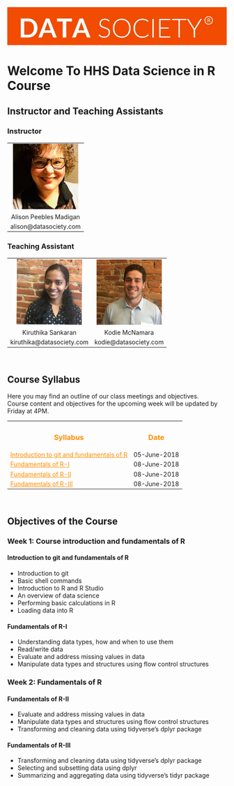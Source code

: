 <img src="Logo.png">
<div>
<h1> Welcome To HHS Data Science in R Course </h1>
</div>
<h2>Instructor and Teaching Assistants</h2>
<h3>Instructor</h3>
<div>
<table>
<tr>
<td align="center"><img src="Alison.jpg"></td>
</tr>
<tr>
<td align="center">Alison Peebles Madigan</td>
</tr>
<tr>
<td align="center">alison@datasociety.com</td>
</tr>
</table>
</div>

<h3>Teaching Assistant</h3>
<div>
<table align="center">
<tr>
<td align="center"><img src="kiruthika.png"></td>
<td align="center"><img src="Kodie.png"></td>
</tr>
<tr>
<td align="center">Kiruthika Sankaran</td>
<td align="center">Kodie McNamara</td>
</tr>
<tr>
<td align="center">kiruthika@datasociety.com</td>
<td align="center">kodie@datasociety.com</td>
</tr>
</table>	
</div>
<br>

<h2>Course Syllabus</h2>

Here you may find an outline of our class meetings and objectives.<br>
Course content and objectives for the upcoming week will be updated by Friday at 4PM.
<br>
<table>
  <tr>
    <th><h3><font color="FF8C00">Syllabus</font></h3></th>
	<th><h3><font color="FF8C00">Date</font></h3></th>
  </tr>
    
  <tr>
    <td><a href="#week-1-day-1" style="color: rgb(255,140,0)"><font color="FF8C00">Introduction to git and fundamentals of R</font></a></td>
	<td>05-June-2018</td>
  </tr>
  
  <tr>
    <td><a href="#week-1-day-2" style="color: rgb(255,140,0)"><font color="FF8C00">Fundamentals of R-I</font></a></td>
	<td>08-June-2018</td>
  </tr>
  
  <tr>
    <td><a href="#week-2-day-1" style="color: rgb(255,140,0)"><font color="FF8C00">Fundamentals of R-II</font></a></td>
	<td>08-June-2018</td>
  </tr>
  
  <tr>
    <td><a href="#week-2-day-2" style="color: rgb(255,140,0)"><font color="FF8C00">Fundamentals of R-III</font></a></td>
	<td>08-June-2018</td>
  </tr>
</table>
<br>


<h2>Objectives of the Course</h2>
<h3>Week 1: Course introduction and fundamentals of R</h3>

<p id="week-1-day-1">
<h4>Introduction to git and fundamentals of R</h4>

<ul>
  <li>Introduction to git</li>
  <li>Basic shell commands</li>
  <li>Introduction to R and R Studio</li>
  <li>An overview of data science</li>
  <li>Performing basic calculations in R</li>
  <li>Loading data into R</li>
</ul>
</p>

<p id="week-1-day-2">
<h4>Fundamentals of R-I</h4>
<ul>
  <li>Understanding data types, how and when to use them</li>
  <li>Read/write data</li>
  <li>Evaluate and address missing values in data</li>
  <li>Manipulate data types and structures using flow control structures</li>
</ul>
</p>

<h3>Week 2: Fundamentals of R</h3>

<p id="week-2-day-1">
<h4>Fundamentals of R-II</h4>
<ul>
  <li>Evaluate and address missing values in data</li>
  <li>Manipulate data types and structures using flow control structures</li>
  <li>Transforming and cleaning data using tidyverse’s dplyr package</li>
</ul>
</p>

<p id="week-2-day-2">
<h4>Fundamentals of R-III</h4>
<ul>
   <li>Transforming and cleaning data using tidyverse’s dplyr package</li>
   <li>Selecting and subsetting data using dplyr</li>
   <li>Summarizing and aggregating data using tidyverse’s tidyr package</li>
</ul>
</p>